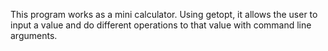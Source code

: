 This program works as a mini calculator. Using getopt, it allows the user to input a value and do different operations to that value with command line arguments.